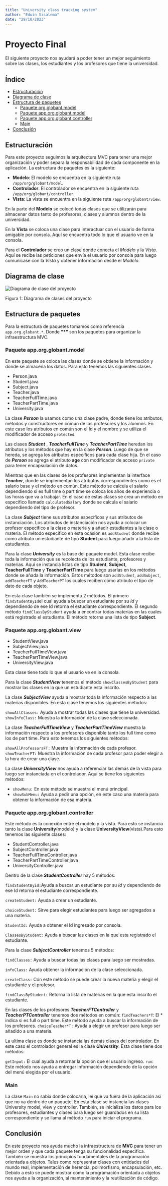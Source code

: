 ```yaml
---
title: "University class tracking system"
author: "Edwin Sisalema"
date: "29/10/2023"
---
```


# Proyecto Final

El siguiente proyecto nos ayudará a poder tener un mejor seguimiento sobre las clases, los estudiantes y los profesores que tiene la universidad.

## Índice

- [Estructuración](#Estructuración)
- [Diagrama de clase](#diagrama-de-clase)
- [Estructura de paquetes](#estructura-de-paquetes)
  - [Paquete org.globant.model](#paquete-apporgglobantmodel)
  - [Paquete app.org.globant.model](#paquete-apporgglobantview)
  - [Paquete app.org.globant.controller](#paquete-apporgglobantcontroller)
  - [Main](#main)
- [Conclusión](#conclusión)

## Estructuración

Para este proyecto seguimos la arquitectura MVC para tener una mejor organización y poder separa la responsabilidad de cada componente en la aplicación. La estructura de paquetes es la siguiente:

- **Modelo**: El modelo se encuentra en la siguiente ruta `/app/org/globant/model`.
- **Controlador**: El controlador se encuentra en la siguiente ruta `/app/org/globant/controller`.
- **Vista**: La vista se encuentra en la siguiente ruta `/app/org/globant/view`.

En la parte del **Modelo** se colocó todas clases que se utilizarán para almacenar datos tanto de profesores, clases y alumnos dentro de la universidad.

En la **Vista** se coloca una clase para interactuar con el usuario de forma amigable por consola. Aquí se encuentra todo lo que el usuario ve en la consola.

Para el **Controlador** se creo un clase donde conecta el _Modelo_ y la _Vista_. Aquí se recibe las peticiones que envía el usuario por consola para luego comunicase con la _Vista_ y obtener información desde el _Modelo_.

## Diagrama de clase

![Diagrama de clase del proyecto](src/resources/FinalProyect_Globant.png)

Figura 1: Diagrama de clases del proyecto

## Estructura de paquetes

Para la estructura de paquetes tomamos como referencia `app.org.globant.*`. Donde **"\*"** son los paquetes para organizar la infraestructura MVC.

### Paquete app.org.globant.model

En este paquete se coloca las clases donde se obtiene la información y donde se almacena los datos. Para esto tenemos las siguientes clases.

- Person.java
- Student.java
- Subject.java
- Teacher.java
- TeacherFullTime.java
- TeacherPartTime.java
- University.java

La clase **_Person_** la usamos como una clase padre, donde tiene los atributos, métodos y constructores en común de los profesores y los alumnos. En este caso los atributos en común son el Id y el nombre y se utiliza el modificador de acceso `protected`.

Las clases **_Student_** , **_TeacherFullTime_** y **_TeacherPartTime_** heredan los atributos y los métodos que hay en la clase **_Person_**. Luego de que se hereda, se agrega los atributos específicos para cada clase hija. En el caso de **_Person_** se agrega el atributo **age** con modificador de acceso `private` para tener encapsulación de datos.

Mientras que en las clases de los profesores implementan la interface **_Teacher_**, donde se implementan los atributos correspondientes como es el salario base y el método en común. Este método se calcula el salario dependiendo si es full time o part time se coloca los años de experiencia o las horas que va a trabajar. En el caso de estas clases se crea un método en especifico llamado `calculatedSalary` donde se calcula el salario dependiendo del tipo de profesor.

La clase **_Subject_** tiene sus atributos específicos y sus atributos de instanciación. Los atributos de instanciación nos ayuda a colocar un profesor especifico a la clase o materia y a añadir estudiantes a la clase o materia. El método especifico en esta ocasión es `addStudent` donde recibe como atributo un estudiante de tipo **Student** para luego añadir a la lista de estudiantes.

Para la clase **_University_** es la base del paquete model. Esta clase recibe toda la información que se recolecta de los estudiante, profesores y materias. Aquí se instancia listas de tipo **Student**, **Subject**, **TeacherFullTime** y **TeacherPartTime** para luego usarlas en los métodos donde se añada la información. Estos métodos son `addStudent`, `addSubject`, `addTeacherFT` y `AddTeacherPT` los cuales reciben como atributo el tipo de dato de cada objeto.

En esta clase también se implementa 2 métodos. El primero `findStudentById`el cual ayuda a buscar un estudiante por su _Id_ y dependiendo de ese Id retorna el estudiante correspondiente.
El segundo método `findClassByStudent` ayuda a encontrar todas materias en las cuales está registrado el estudiante. El método retorna una lista de tipo **Subject**.

### Paquete app.org.globant.view

- StudentView.java
- SubjectView.java
- TeacherFullTimeView.java
- TeacherPartTimeView.java
- UniversityView.java

Esta clase tiene todo lo que el usuario ve en la consola.

Para la clase **_StudentView_** tenemos el método `showClassesByStudent` para mostrar las clases en la que un estudiante esta inscrito.

La clase **_SubjectView_** ayuda a mostrar toda la información respecto a las materias disponibles. En esta clase tenemos los siguientes métodos:

`showAllClasses:` Ayuda a mostrar todas las clases que tiene la universidad.
`showInfoClass:` Muestra la información de la clase seleccionada.

La clase **_TeacherFullTimeView_** y **_TeacherPartTimeView_** muestra la información respecto a los profesores disponible tanto los full time como los de part time. Para esto tenemos los siguientes métodos:

`showAllProfessorsFT:` Muestra la información de cada profesor.
`showTeacherFT:` Muestra la información de cada profesor para poder elegir a la hora de crear una clase.

La clase **_UniversityView_** nos ayuda a referenciar las demás de la vista para luego ser instanciada en el controlador. Aquí se tiene los siguientes métodos:

- `showMenu:` En este método se muestra el menú principal.
- `showSubMenu:` Ayuda a pedir una opción, en este caso una materia para obtener la información de esa materia.

### Paquete app.org.globant.controller

Este método es la conexión entre el modelo y la vista. Para esto se instancia tanto la clase **University**(modelo) y la clase **UniversityView**(vista).Para esto tenemos las siguiente clases:

- StudentController.java
- SubjectController.java
- TeacherFullTimeController.java
- TeacherPartTimeController.java
- UniversityController.java

Dentro de la clase **_StudentController_** hay 5 métodos:

`findStudentByid:`Ayuda a buscar un estudiante por su _Id_ y dependiendo de ese Id retorna el estudiante correspondiente.

`createStudent:` Ayuda a crear un estudiante.

`choiceStudent:` Sirve para elegir estudiantes para luego ser agregados a una materia.

`StudentId:` Ayuda a obtener el Id ingresado por consola.

`ClassesByStudent:` Ayuda a buscar las clases en la que esta registrado el estudiante.

Para la clase **_SubjectController_** tenemos 5 métodos:

`findClasses:` Ayuda a buscar todas las clases para luego ser mostradas.

`infoClass:` Ayuda obtener la información de la clase seleccionada.

`createClass:` Con este método se puede crear la nueva materia y elegir el estudiante y el profesor.

`findClassByStudent:` Retorna la lista de materias en la que esta inscrito el estudiante.

En las clases de los profesores **_TeacherFTController_** y **_TeacherPTController_** tenemos dos métodos en común:
`findTeachers*T`: El * indica si es full o part time. Este método ayuda a buscar la información de los profesores.
`choiceTeacher*T:` Ayuda a elegir un profesor para luego ser añadido a una materia.

La ultima clase es donde se instancia las demás clases del controlador. En este caso el controlador general es la clase **_University_**. Esta clase tiene dos métodos:

`getInput:` El cual ayuda a retornar la opción que el usuario ingreso.
`run`: Este método nos ayuda a entregar información dependiendo de la opción del menú elegida por el usuario.

### Main

La clase `Main` no sabía donde colocarla, leí que va fuera de la aplicación así que no va dentro de un paquete. En esta clase se instancia las clases University model, view y controller. También, se inicializa los datos para los profesores, estudiantes y clases para luego ser guardados en su lista correspondiente y se llama al método `run` para iniciar el programa.

## Conclusión

En este proyecto nos ayuda mucho la infraestructura de **MVC** para tener un mejor orden y que cada paquete tenga su funcionalidad especifica. También se muestra los principios fundamentales de la programación orientada a objetos. Tales como representar clases con entidades del mundo real, implementación de herencia, polimorfismo, encapsulación, etc. Debido a esto se puede mostrar como la programación orientada a objetos nos ayuda a la organización, al mantenimiento y la reutilización de código.
